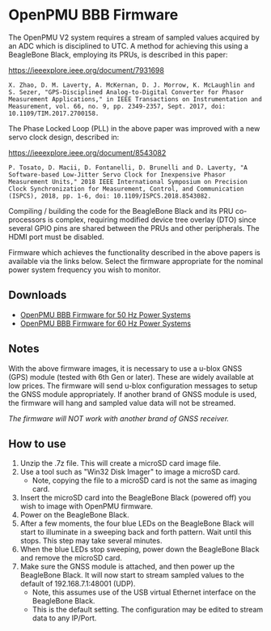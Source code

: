 # OpenPMU BBB Firmware

The OpenPMU V2 system requires a stream of sampled values acquired by an ADC which is disciplined to UTC.  A method for achieving this using a BeagleBone Black, employing its PRUs, is described in this paper:

https://ieeexplore.ieee.org/document/7931698

`X. Zhao, D. M. Laverty, A. McKernan, D. J. Morrow, K. McLaughlin and S. Sezer, "GPS-Disciplined Analog-to-Digital Converter for Phasor Measurement Applications," in IEEE Transactions on Instrumentation and Measurement, vol. 66, no. 9, pp. 2349-2357, Sept. 2017, doi: 10.1109/TIM.2017.2700158.`

The Phase Locked Loop (PLL) in the above paper was improved with a new servo clock design, described in:

https://ieeexplore.ieee.org/document/8543082

`P. Tosato, D. Macii, D. Fontanelli, D. Brunelli and D. Laverty, "A Software-based Low-Jitter Servo Clock for Inexpensive Phasor Measurement Units," 2018 IEEE International Symposium on Precision Clock Synchronization for Measurement, Control, and Communication (ISPCS), 2018, pp. 1-6, doi: 10.1109/ISPCS.2018.8543082.`

Compiling / building the code for the BeagleBone Black and its PRU co-processors is complex, requiring modified device tree overlay (DTO) since several GPIO pins are shared between the PRUs and other peripherals.  The HDMI port must be disabled.

Firmware which achieves the functionality described in the above papers is available via the links below.  Select the firmware appropriate for the nominal power system frequency you wish to monitor.

## Downloads

* [OpenPMU BBB Firmware for 50 Hz Power Systems](https://drive.google.com/file/d/1r1bt4zcM0W5OHiENFCbF1iW5MukKSCy5/view?usp=sharing)
* [OpenPMU BBB Firmware for 60 Hz Power Systems](https://drive.google.com/file/d/1Vg028r7Pduzn5_saI2s_tAkN7W8vPipq/view?usp=sharing)

## Notes

With the above firmware images, it is necessary to use a u-blox GNSS (GPS) module (tested with 6th Gen or later).  These are widely available at low prices.  The firmware will send u-blox configuration messages to setup the GNSS module appropriately.  If another brand of GNSS module is used, the firmware will hang and sampled value data will not be streamed.

*The firmware will NOT work with another brand of GNSS receiver.*

## How to use

1. Unzip the .7z file.  This will create a microSD card image file.  
2. Use a tool such as "Win32 Disk Imager" to image a microSD card.
   * Note, copying the file to a microSD card is not the same as imaging card.
3. Insert the microSD card into the BeagleBone Black (powered off) you wish to image with OpenPMU firmware.
4. Power on the BeagleBone Black.
5. After a few moments, the four blue LEDs on the BeagleBone Black will start to illuminate in a sweeping back and forth pattern.  Wait until this stops.  This step may take several minutes.
6. When the blue LEDs stop sweeping, power down the BeagleBone Black and remove the microSD card.
7. Make sure the GNSS module is attached, and then power up the BeagleBone Black.  It will now start to stream sampled values to the default of 192.168.7.1:48001 (UDP).
   * Note, this assumes use of the USB virtual Ethernet interface on the BeagleBone Black.
   * This is the default setting.  The configuration may be edited to stream data to any IP/Port.

